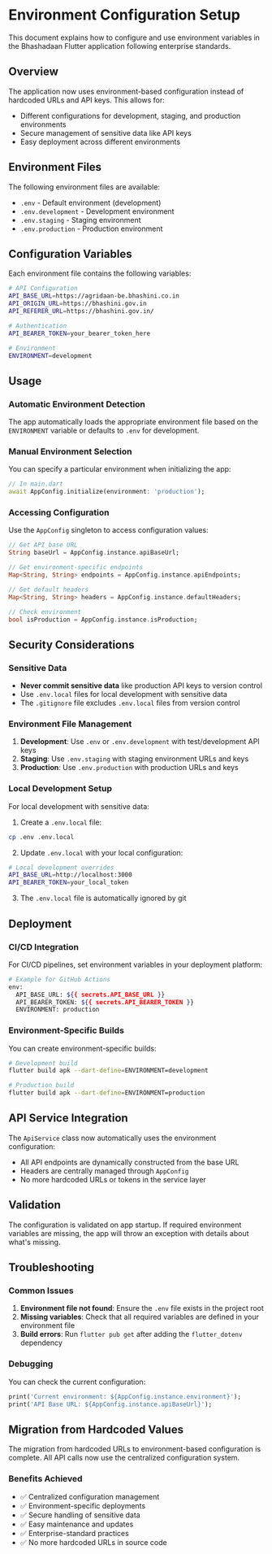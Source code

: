 # Environment Configuration Setup

This document explains how to configure and use environment variables in the Bhashadaan Flutter application following enterprise standards.

## Overview

The application now uses environment-based configuration instead of hardcoded URLs and API keys. This allows for:
- Different configurations for development, staging, and production environments
- Secure management of sensitive data like API keys
- Easy deployment across different environments

## Environment Files

The following environment files are available:

- `.env` - Default environment (development)
- `.env.development` - Development environment
- `.env.staging` - Staging environment  
- `.env.production` - Production environment

## Configuration Variables

Each environment file contains the following variables:

```bash
# API Configuration
API_BASE_URL=https://agridaan-be.bhashini.co.in
API_ORIGIN_URL=https://bhashini.gov.in
API_REFERER_URL=https://bhashini.gov.in/

# Authentication
API_BEARER_TOKEN=your_bearer_token_here

# Environment
ENVIRONMENT=development
```

## Usage

### Automatic Environment Detection

The app automatically loads the appropriate environment file based on the `ENVIRONMENT` variable or defaults to `.env` for development.

### Manual Environment Selection

You can specify a particular environment when initializing the app:

```dart
// In main.dart
await AppConfig.initialize(environment: 'production');
```

### Accessing Configuration

Use the `AppConfig` singleton to access configuration values:

```dart
// Get API base URL
String baseUrl = AppConfig.instance.apiBaseUrl;

// Get environment-specific endpoints
Map<String, String> endpoints = AppConfig.instance.apiEndpoints;

// Get default headers
Map<String, String> headers = AppConfig.instance.defaultHeaders;

// Check environment
bool isProduction = AppConfig.instance.isProduction;
```

## Security Considerations

### Sensitive Data

- **Never commit sensitive data** like production API keys to version control
- Use `.env.local` files for local development with sensitive data
- The `.gitignore` file excludes `.env.local` files from version control

### Environment File Management

1. **Development**: Use `.env` or `.env.development` with test/development API keys
2. **Staging**: Use `.env.staging` with staging environment URLs and keys
3. **Production**: Use `.env.production` with production URLs and keys

### Local Development Setup

For local development with sensitive data:

1. Create a `.env.local` file:
```bash
cp .env .env.local
```

2. Update `.env.local` with your local configuration:
```bash
# Local development overrides
API_BASE_URL=http://localhost:3000
API_BEARER_TOKEN=your_local_token
```

3. The `.env.local` file is automatically ignored by git

## Deployment

### CI/CD Integration

For CI/CD pipelines, set environment variables in your deployment platform:

```bash
# Example for GitHub Actions
env:
  API_BASE_URL: ${{ secrets.API_BASE_URL }}
  API_BEARER_TOKEN: ${{ secrets.API_BEARER_TOKEN }}
  ENVIRONMENT: production
```

### Environment-Specific Builds

You can create environment-specific builds:

```bash
# Development build
flutter build apk --dart-define=ENVIRONMENT=development

# Production build  
flutter build apk --dart-define=ENVIRONMENT=production
```

## API Service Integration

The `ApiService` class now automatically uses the environment configuration:

- All API endpoints are dynamically constructed from the base URL
- Headers are centrally managed through `AppConfig`
- No more hardcoded URLs or tokens in the service layer

## Validation

The configuration is validated on app startup. If required environment variables are missing, the app will throw an exception with details about what's missing.

## Troubleshooting

### Common Issues

1. **Environment file not found**: Ensure the `.env` file exists in the project root
2. **Missing variables**: Check that all required variables are defined in your environment file
3. **Build errors**: Run `flutter pub get` after adding the `flutter_dotenv` dependency

### Debugging

You can check the current configuration:

```dart
print('Current environment: ${AppConfig.instance.environment}');
print('API Base URL: ${AppConfig.instance.apiBaseUrl}');
```

## Migration from Hardcoded Values

The migration from hardcoded URLs to environment-based configuration is complete. All API calls now use the centralized configuration system.

### Benefits Achieved

- ✅ Centralized configuration management
- ✅ Environment-specific deployments
- ✅ Secure handling of sensitive data
- ✅ Easy maintenance and updates
- ✅ Enterprise-standard practices
- ✅ No more hardcoded URLs in source code
